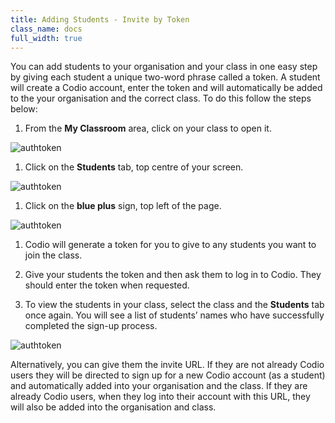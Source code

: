 ```yaml
---
title: Adding Students - Invite by Token
class_name: docs
full_width: true
---
```



You can add students to your organisation and your class in one easy step by giving each student a unique two-word phrase called a token.  A student will create a Codio account, enter the token and will automatically be added to the your organisation and the correct class.  To do this follow the steps below: 

1. From the **My Classroom** area, click on your class to open it. 
<img alt="authtoken" src="/img/docs/manage_classes/year_10_class.png" class="simple"/>

1. Click on the **Students** tab, top centre of your screen.
<img alt="authtoken" src="/img/docs/manage_classes/students_tab.png" class="simple"/>

1. Click on the **blue plus** sign, top left of the page.
<img alt="authtoken" src="/img/docs/manage_classes/blue_plus.png" class="simple"/>

1. Codio will generate a token for you to give to any students you want to join the class.

1. Give your students the token and then ask them to log in to Codio. They should enter the token when requested.
1. To view the students in your class, select the class and the **Students** tab once again. You will see a list of students’ names who have successfully completed the sign-up process. 
<img alt="authtoken" src="/img/docs/manage_classes/adding_students_invite/student_list.png" class="simple"/>

Alternatively, you can give them the invite URL. If they are not already Codio users they will be directed to sign up for a new Codio account (as a student) and automatically added into your organisation and the class. If they are already Codio users, when they log into their account with this URL, they will also be added into the organisation and class.